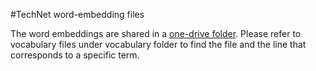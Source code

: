 #TechNet word-embedding files

The word embeddings are shared in a [one-drive folder](https://sutdapac-my.sharepoint.com/:f:/g/personal/serhad_sarica_mymail_sutd_edu_sg/Epul8nadbWZKrjJcuvp45uoB52EAi2_1XDdrNGTItzbkGQ?e=U5igKE). Please refer to vocabulary files under vocabulary folder to find the file and the line that corresponds to a specific term.
